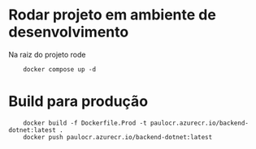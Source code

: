 # Rodar projeto em ambiente de desenvolvimento

Na raiz do projeto rode
```
    docker compose up -d
```

# Build para produção

```
    docker build -f Dockerfile.Prod -t paulocr.azurecr.io/backend-dotnet:latest .
    docker push paulocr.azurecr.io/backend-dotnet:latest
```
